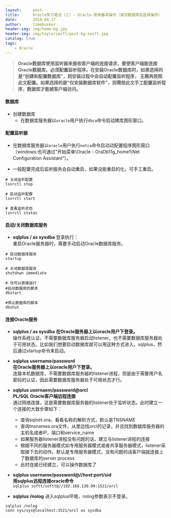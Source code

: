 ```yaml
---
layout:     post
title:      Oracle学习笔记（三）— Oracle-常用基本操作（装完数据库后连续操作）
date:       2018-04-17
author:     timebusker
header-img: img/home-bg.jpg
header-img: img/taylorswift/post-bg-swift.jpg
catalog: true
tags:
    - Oracle
---
```


> **Oracle数据库使用监听器来接收客户端的连接请求，要使客户端能连接Oracle数据库，必须配置监听程序。在安装Oracle数据库时，如果选择的是“创建和配置数据库”，则安装过程中会自动配置监听程序， 无需再按照此文配置。如果选择的是”仅安装数据库软件”，则需按此文手工配置监听程序，数据库才能被客户端访问。**

#### 数据库 
- 创建数据库 
  + 在数据库服务器以`oracle`用户执行`dbca`命令启动建库图形窗口。

#### 配置监听器
- 在数据库服务器以`oracle`用户执行`netca`命令启动动配置程序图形窗口（windows:也可通过“开始菜单\Oracle - OraDb11g_home1\Net Configuration Assistant”）。

- 一般配置完成后监听服务会自动重启，如果没能重启的化，可手工重启。  

```
# 关闭监听配置
lsnrctl stop  

# 启动监听配置
lsnrctl start  

# 查看监听状态
lsnrctl status
```

#### 启动/关闭数据库服务
- **sqlplus / as sysdba** 登录执行：  
  重启Oracle服务器时，需要手动启动Oracle数据库服务。  
  
```
# 启动数据库服务
startup

# 关闭数据库服务
shutdown immediate  

# 也可以直接运行
#启动数据库的脚本
dbstart

#停止数据库的脚本
dbshut

```  

#### 连接Oracle服务
- **sqlplus / as sysdba** 
  **在Oracle服务器上以oracle用户下登录。**     
  操作系统认证，不需要数据库服务器启动listener，也不需要数据库服务器处于可用状态。比如我们想要启动数据库就可以用这种方式进入。sqlplus，然后通过startup命令来启动。

- **sqlplus username/password**    
  **在Oracle服务器上以oracle用户下登录。**  
  连接本机数据库，不需要数据库服务器的listener进程，但是由于需要用户名密码的认证，因此需要数据库服务器处于可用状态才行。
  
- **sqlplus usernaem/password@orcl**   
  **PL/SQL Oracle客户端远程连接**   
  通过网络连接，这是需要数据库服务器的listener处于监听状态。此时建立一个连接的大致步骤如下：    
  + 查询sqlnet.ora，看看名称的解析方式，默认是TNSNAME
  + 查询tnsnames.ora文件，从里边找orcl的记录，并且找到数据库服务器的主机名或者IP，端口和service_name
  + 如果服务器listener进程没有问题的话，建立与listener进程的连接
  + 根据不同的服务器模式如专用服务器模式或者共享服务器模式，listener采取接下去的动作。默认是专用服务器模式，没有问题的话客户端就连接上了数据库的server process
  + 此时连接已经建立，可以操作数据库了

- **sqlplus username/password@//host:port/sid**    
  **用sqlplus远程连接oracle命令**     
  `sqlplus softt/softt@//192.168.130.99:1521/orcl`  

- **sqlplus /nolog** 
进入sqlplus环境，nolog参数表示不登录。

```
sqlplus /nolog
conn sys/sys@localhost:1521/orcl as sysdba
``` 
